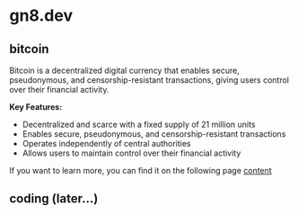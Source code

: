# gn8.dev
## bitcoin 
Bitcoin is a decentralized digital currency that enables secure, pseudonymous, and censorship-resistant transactions, giving users control over their financial activity.

**Key Features:**
* Decentralized and scarce with a fixed supply of 21 million units
* Enables secure, pseudonymous, and censorship-resistant transactions
* Operates independently of central authorities
* Allows users to maintain control over their financial activity

If you want to learn more, you can find it on the following page 
[content](https://github.com/romangn8/main/wiki/)
## coding (later...)

